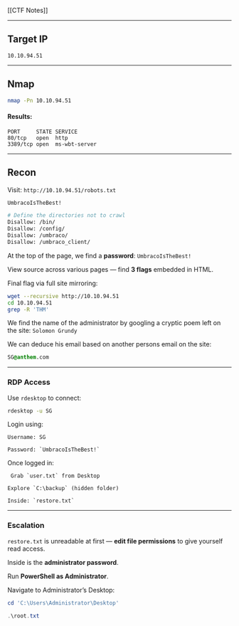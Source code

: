 [[CTF Notes]]

---

## Target IP 

```
10.10.94.51
```

---
## Nmap

```bash
nmap -Pn 10.10.94.51
```

#### Results:

```pgsql
PORT     STATE SERVICE
80/tcp   open  http
3389/tcp open  ms-wbt-server
```

---

## Recon

Visit: `http://10.10.94.51/robots.txt`

```bash
UmbracoIsTheBest!

# Define the directories not to crawl
Disallow: /bin/
Disallow: /config/
Disallow: /umbraco/
Disallow: /umbraco_client/
```

At the top of the page, we find a **password**: `UmbracoIsTheBest!`

View source across various pages — find **3 flags** embedded in HTML.

Final flag via full site mirroring:

```bash
wget --recursive http://10.10.94.51
cd 10.10.94.51
grep -R 'THM'
```

We find the name of the administrator by googling a cryptic poem left on the site: `Solomon Grundy`

We can deduce his email based on another persons email on the site: 

```css
SG@anthem.com 
```

---

### RDP Access

Use `rdesktop` to connect:

```bash
rdesktop -u SG
```

Login using:

	Username: SG
	
	Password: `UmbracoIsTheBest!`

Once logged in:

	 Grab `user.txt` from Desktop
	 
	Explore `C:\backup` (hidden folder)
	
	Inside: `restore.txt`


---

### Escalation

`restore.txt` is unreadable at first — **edit file permissions** to give yourself read access.

Inside is the **administrator password**.

Run **PowerShell as Administrator**.

Navigate to Administrator’s Desktop:

```powershell
cd 'C:\Users\Administrator\Desktop'
```

```powershell
.\root.txt
```



